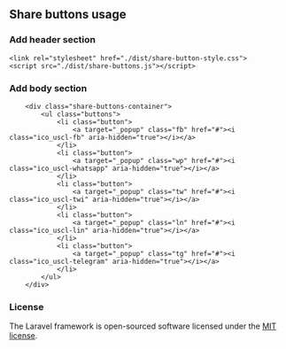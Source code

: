 ## Share buttons usage

### Add header section
```
<link rel="stylesheet" href="./dist/share-button-style.css">
<script src="./dist/share-buttons.js"></script>
```

### Add body section
```
    <div class="share-buttons-container">
        <ul class="buttons">
            <li class="button">
                <a target="_popup" class="fb" href="#"><i class="ico_uscl-fb" aria-hidden="true"></i></a>
            </li>
            <li class="button">
                <a target="_popup" class="wp" href="#"><i class="ico_uscl-whatsapp" aria-hidden="true"></i></a>
            </li>
            <li class="button">
                <a target="_popup" class="tw" href="#"><i class="ico_uscl-twi" aria-hidden="true"></i></a>
            </li>
            <li class="button">
                <a target="_popup" class="ln" href="#"><i class="ico_uscl-lin" aria-hidden="true"></i></a>
            </li>
            <li class="button">
                <a target="_popup" class="tg" href="#"><i class="ico_uscl-telegram" aria-hidden="true"></i></a>
            </li>
        </ul>
    </div>
```

### License

The Laravel framework is open-sourced software licensed under the [MIT license](https://opensource.org/licenses/MIT).